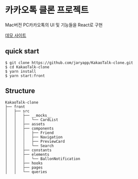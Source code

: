 # 카카오톡 클론 프로젝트

Mac버전 PC카카오톡의 UI 및 기능들을 React로 구현

[데모 사이트](https://jaryapp.github.io/KakaoTalk-clone/)

## quick start
```
$ git clone https://github.com/jaryapp/KakaoTalk-clone.git
$ cd KakaoTalk-clone
$ yarn install
$ yarn start:front
```

## Structure
```
KakaoTalk-clone
├── front
│   ├── src
│   │   ├── __mocks__
│   │   │   └── CardList
│   │   ├── assets
│   │   ├── components
│   │   │   ├── Friend
│   │   │   ├── Navigation
│   │   │   ├── PreviewCard
│   │   │   └── Search
│   │   ├── constants
│   │   ├── elements
│   │   │   └── BallonNotification
│   │   ├── hooks
│   │   ├── pages
│   │   └── queries
```
